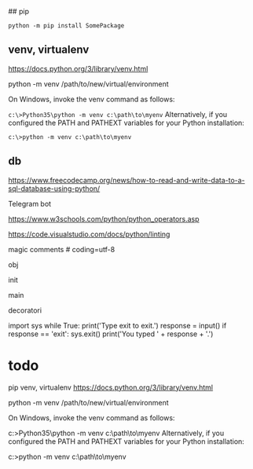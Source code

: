 ## pip

`python -m pip install SomePackage`

## venv, virtualenv
https://docs.python.org/3/library/venv.html

python -m venv /path/to/new/virtual/environment

On Windows, invoke the venv command as follows:

`c:\>Python35\python -m venv c:\path\to\myenv`
Alternatively, if you configured the PATH and PATHEXT variables for your Python installation:

`c:\>python -m venv c:\path\to\myenv`

## db

https://www.freecodecamp.org/news/how-to-read-and-write-data-to-a-sql-database-using-python/

Telegram bot

https://www.w3schools.com/python/python_operators.asp

https://code.visualstudio.com/docs/python/linting
 
magic comments # coding=utf-8

obj

init

main

decoratori

import sys
             while True:
                 print('Type exit to exit.')
                 response = input()
                 if response == 'exit':
                     sys.exit()
                 print('You typed ' + response + '.')



# todo
pip
venv, virtualenv
https://docs.python.org/3/library/venv.html

python -m venv /path/to/new/virtual/environment

On Windows, invoke the venv command as follows:

c:\>Python35\python -m venv c:\path\to\myenv
Alternatively, if you configured the PATH and PATHEXT variables for your Python installation:

c:\>python -m venv c:\path\to\myenv

